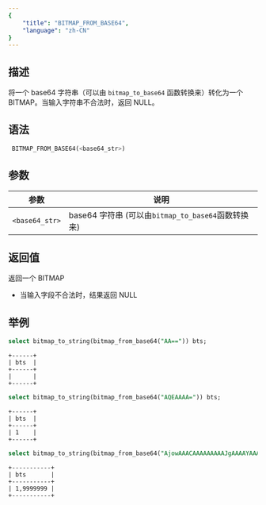 ```yaml
---
{
    "title": "BITMAP_FROM_BASE64",
    "language": "zh-CN"
}
---
```


<!-- 
Licensed to the Apache Software Foundation (ASF) under one
or more contributor license agreements.  See the NOTICE file
distributed with this work for additional information
regarding copyright ownership.  The ASF licenses this file
to you under the Apache License, Version 2.0 (the
"License"); you may not use this file except in compliance
with the License.  You may obtain a copy of the License at
  http://www.apache.org/licenses/LICENSE-2.0
Unless required by applicable law or agreed to in writing,
software distributed under the License is distributed on an
"AS IS" BASIS, WITHOUT WARRANTIES OR CONDITIONS OF ANY
KIND, either express or implied.  See the License for the
specific language governing permissions and limitations
under the License.
-->

## 描述

将一个 base64 字符串（可以由 `bitmap_to_base64` 函数转换来）转化为一个 BITMAP。当输入字符串不合法时，返回 NULL。

## 语法

```sql
 BITMAP_FROM_BASE64(<base64_str>)
```

## 参数

| 参数             | 说明                                     |
|----------------|----------------------------------------|
| `<base64_str>` | base64 字符串 (可以由`bitmap_to_base64`函数转换来) |

## 返回值

返回一个 BITMAP
- 当输入字段不合法时，结果返回 NULL

## 举例

```sql
select bitmap_to_string(bitmap_from_base64("AA==")) bts;
```

```text
+------+
| bts  |
+------+
|      |
+------+
```

```sql
select bitmap_to_string(bitmap_from_base64("AQEAAAA=")) bts;
```

```text
+------+
| bts  |
+------+
| 1    |
+------+
```

```sql
select bitmap_to_string(bitmap_from_base64("AjowAAACAAAAAAAAAJgAAAAYAAAAGgAAAAEAf5Y=")) bts;
```

```text
+-----------+
| bts       |
+-----------+
| 1,9999999 |
+-----------+
```
